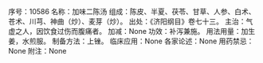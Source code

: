 序号：10586
名称：加味二陈汤
组成：陈皮、半夏、茯苓、甘草、人参、白术、苍术、川芎、神曲（炒）、麦芽（炒）。
出处：《济阳纲目》卷七十三。
主治：气虚之人，因饮食过伤而腹痛者。
加减：None
功效：补泻兼施。
用法用量：加生姜，水煎服。
制备方法：上锉。
临床应用：None
各家论述：None
用药禁忌：None
附注：None
